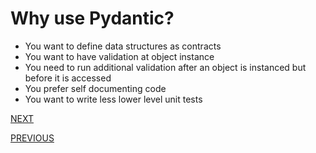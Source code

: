 # Why use Pydantic?

- You want to define data structures as contracts
- You want to have validation at object instance
- You need to run additional validation after an object is instanced but before it is accessed
- You prefer self documenting code
- You want to write less lower level unit tests


[NEXT](3.md)


[PREVIOUS](1.md)